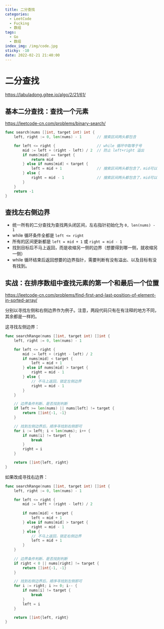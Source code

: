 ```yaml
---
title: 二分查找
categories:
  - LeetCode
  - Fucking
  - 数组
tags:
  - Go
  - 数组
index_img: /img/code.jpg
sticky: -10
date: 2022-02-21 21:40:00
---
```


# 二分查找

https://labuladong.gitee.io/algo/2/21/61/

## 基本二分查找：查找一个元素

https://leetcode-cn.com/problems/binary-search/

```go
func search(nums []int, target int) int {
    left, right := 0, len(nums) - 1       // 搜索区间两头都包含

    for left <= right {                   // while 循环中取等于号
        mid := left + (right - left) / 2  // 防止 left+right 溢出
        if nums[mid] == target {
            return mid
        } else if nums[mid] < target {    
            left = mid + 1                // 搜索区间两头都包含了，mid可以 +1
        } else {
            right = mid - 1               // 搜索区间两头都包含了，mid可以 -1
        }
    }
    return -1
}
```

## 查找左右侧边界

+ 统一所有的二分查找为查找两头闭区间，左右指针初始化为 `0, len(nums) - 1`
+ while 循环条件全都是  `left <= right`
+ 所有的区间更新都是 `left = mid + 1` 或 `right = mid - 1`
+ 找到目标后不马上返回，而是收缩另一侧的边界（想要得到哪一侧，就收缩另一侧）
+ while 循环结束后返回想要的边界指针，需要判断有没有溢出、以及目标有没有找到。

## 实战：在排序数组中查找元素的第一个和最后一个位置

https://leetcode-cn.com/problems/find-first-and-last-position-of-element-in-sorted-array/

分别以寻找左侧和右侧边界作为例子。注意，两段代码只有在有注释的地方不同，其余都是一样的。

这寻找左侧边界：

```go
func searchRange(nums []int, target int) []int {
    left, right := 0, len(nums) - 1

    for left <= right {
        mid := left + (right - left) / 2
        if nums[mid] < target {
            left = mid + 1
        } else if nums[mid] > target {
            right = mid - 1
        } else {
            // 不马上返回，锁定左侧边界
            right = mid - 1
        }
    }

    // 边界条件判断、是否找到判断
    if left >= len(nums) || nums[left] != target {
        return []int{-1, -1}
    }

    // 找到左侧边界后，顺序寻找到右侧即可
    for i := left; i < len(nums); i++ {
        if nums[i] != target {
            break
        }
        right = i
    }

    return []int{left, right}
}
```

如果改成寻找右边界：

```go
func searchRange(nums []int, target int) []int {
    left, right := 0, len(nums) - 1

    for left <= right {
        mid := left + (right - left) / 2
        
        if nums[mid] < target {
            left = mid + 1
        } else if nums[mid] > target {
            right = mid - 1
        } else {
            // 不马上返回，锁定右侧边界
            left = mid + 1
        }
    }
    
    // 边界条件判断、是否找到判断
    if right < 0 || nums[right] != target {
        return []int{-1, -1}
    }

    // 找到右侧边界后，顺序寻找到左侧即可
    for i := right; i >= 0; i-- {
        if nums[i] != target {
            break
        }
        left = i
    }

    return []int{left, right}
}
```
